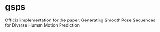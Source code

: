 # gsps
Official implementation for the paper: Generating Smooth Pose Sequences for Diverse Human Motion Prediction
